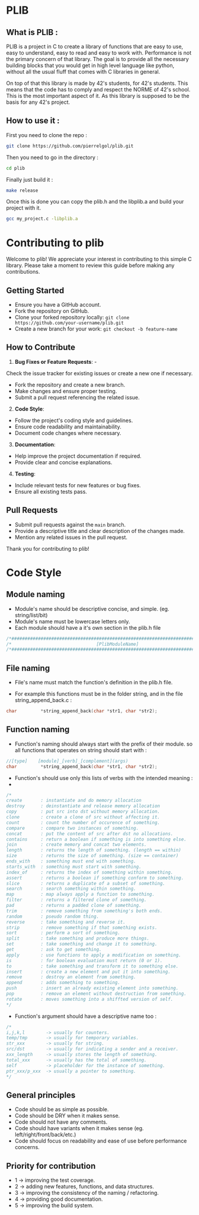 # PLIB

## What is PLIB :

PLIB is a project in C to create a library of functions that are easy to use, easy to understand, easy to read and easy to work with. Performance is not the primary concern of that library. The goal is to provide all the necessary building blocks that you would get in high level language like python, without all the usual fluff that comes with C libraries in general.

On top of that this library is made by 42's students, for 42's students. This means that the code has to comply and respect the NORME of 42's school. This is the most important aspect of it. As this library is supposed to be the basis for any 42's project.

## How to use it :

First you need to clone the repo :
```Bash
git clone https://github.com/pierrelgol/plib.git
```
Then you need to go in the directory :
```Bash
cd plib
```

Finally just build it :
```Bash
make release
```

Once this is done you can copy the plib.h and the libplib.a and build your project with it.

```Bash
gcc my_project.c -libplib.a
```

# Contributing to plib

Welcome to plib! We appreciate your interest in contributing to this simple
C library. Please take a moment to review this guide before making any
contributions.

## Getting Started

  - Ensure you have a GitHub account. 
  - Fork the repository on GitHub. 
  - Clone your forked repository locally: `git clone https://github.com/your-username/plib.git` 
  - Create a new branch for your work: `git checkout -b feature-name`  

## How to Contribute

1. **Bug Fixes or Feature Requests**: -

Check the issue tracker for existing issues or create a new one if necessary.

- Fork the repository and create a new branch. 
- Make changes and ensure proper testing.
- Submit a pull request referencing the related issue.  

2. **Code Style**: 

- Follow the project's coding style and guidelines.
- Ensure code readability and maintainability. 
- Document code changes where necessary.

3. **Documentation**: 

- Help improve the project documentation if required. 
- Provide clear and concise explanations.

4. **Testing**: 

- Include relevant tests for new features or bug fixes. 
- Ensure all existing tests pass.  

## Pull Requests  

- Submit pull requests against the `main` branch. 
- Provide a descriptive title and clear description of the changes made. 
- Mention any related issues in the pull request.  

Thank you for contributing to plib!


# Code Style

## Module naming

- Module's name should be descriptive concise, and simple. (eg. string/list/bit)
- Module's name must be lowercase letters only.
- Each module should have a it's own section in the plib.h file
```C
/*############################################################################*/
/*                                [PlibModuleName]                                */
/*############################################################################*/
```
## File naming

- File's name must match the function's definition in the plib.h file.

- For example this functions must be in the folder string, and in the file string_append_back.c :
```C
char         *string_append_back(char *str1, char *str2);
```

## Function naming

- Function's naming should always start with the prefix of their module. so all functions that operates on string should start with : 
```C
//[type]	[module]_[verb]_[complement](args)
char         *string_append_back(char *str1, char *str2);
```
- Function's should use only this lists of verbs with the intended meaning :
-
```C
/*
create       : instantiate and do memory allocation
destroy      : deinstantiate and release memory allocation
copy         : put src into dst without memory allocation.
clone        : create a clone of src without affecting it.
count        : count the number of occurence of something.
compare      : compare two instances of something.
concat       : put the content of src after dst no allocations.
contains     : return a boolean if something is into something else.
join         : create memory and concat two elements.
length       : returns the length of something. (length == within)
size         : returns the size of something. (size == container)
ends_with    : something must end with something.
starts_with  : something must start with something.
index_of     : returns the index of something within something.
assert       : returns a boolean if something conform to something.
slice        : returns a duplicate of a subset of something.
search       : search something within something.
map          : map always apply a function to something.
filter       : returns a filtered clone of something.
pad          : returns a padded clone of something.
trim         : remove something from something's both ends.
random       : pseudo random thing.
reverse      : take something and reverse it.
strip        : remove something if that something exists.
sort         : perform a sort of something.
split        : take something and produce more things.
set          : take something and change it to something.
get          : ask to get something.
apply        : use functions to apply a modification on something.
is           : for boolean evaluation must return (0 or 1).
to           : take something and transform it to something else.
insert       : create a new element and put it into something.
remove       : destroy an element from something.
append       : adds something to something.
push         : insert an already existing element into something.
pop          : remove an element without destruction from something.
rotate       : moves something into a shiffted version of self.
*/
```

- Function's argument should have a descriptive name too :

```C
/*
i,j,k,l        -> usually for counters.
temp/tmp       -> usually for temporary variables.
str_xxx        -> usually for string.
src/dst        -> usually for indicating a sender and a receiver.
xxx_length     -> usually stores the length of something.
total_xxx      -> usually has the total of something.
self           -> placeholder for the instance of something.
ptr_xxx/p_xxx  -> usually a pointer to something. 
*/
```

## General principles

- Code should be as simple as possible.
- Code should be DRY when it makes sense.
- Code should not have any comments.
- Code should have variants when it makes sense (eg. left/right/front/back/etc.)
- Code should focus on readability and ease of use before performance concerns.

## Priority for contribution

- 1 -> improving the test coverage.
- 2 -> adding new features, functions, and data structures.
- 3 -> improving the consistency of the naming / refactoring.
- 4 -> providing good documentation.
- 5 -> improving the build system.
